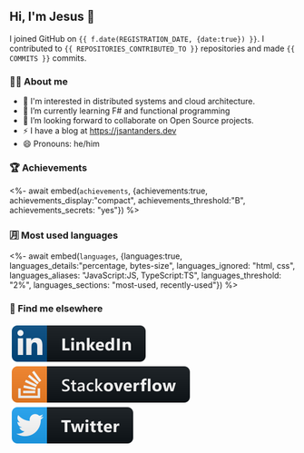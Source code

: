 ## Hi, I'm Jesus 👋

I joined GitHub on `{{ f.date(REGISTRATION_DATE, {date:true}) }}`.
I contributed to `{{ REPOSITORIES_CONTRIBUTED_TO }}` repositories and made `{{ COMMITS }}` commits.

<!-- Talking about you -->
### 👨‍💻 About me

- 👦 I'm interested in distributed systems and cloud architecture.
- 🌱 I’m currently learning F# and functional programming
- 👯 I’m looking forward to collaborate on Open Source projects.
- ⚡️ I have a blog at https://jsantanders.dev
- 😄 Pronouns: he/him

### 🏆 Achievements

<%- await embed(`achievements`, {achievements:true, achievements_display:"compact", achievements_threshold:"B", achievements_secrets: "yes"}) %>

### 🈷️ Most used languages

<%- await embed(`languages`, {languages:true, languages_details:"percentage, bytes-size", languages_ignored: "html, css", languages_aliases: "JavaScript:JS, TypeScript:TS", languages_threshold: "2%", languages_sections: "most-used, recently-used"}) %>

### 📢 Find me elsewhere

<p>
  <a target="_blank" href="https://linkedin.com/in/jsantanders">
    <img src="https://github.com/jsantanders/jsantanders/blob/master/img/linkedin.svg" alt="LinkedIn" style="vertical-align:top; margin:4px">
  </a>
  
  <a target="_blank" href="https://stackoverflow.com/users/7318331/jesus-santander">
    <img src="https://github.com/jsantanders/jsantanders/blob/master/img/stackoverflow.svg" alt="StackOverflow" style="vertical-align:top; margin:4px">
  </a>
  
  <a target="_blank" href="http://twitter.com/jsantanders">
    <img src="https://github.com/jsantanders/jsantanders/blob/master/img/twitter.svg" alt="Twitter" style="vertical-align:top; margin:4px">
  </a>
</p>
